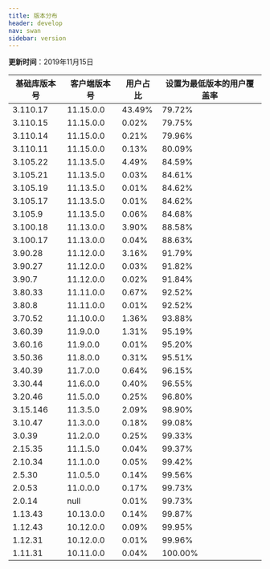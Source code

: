 ```yaml
---
title: 版本分布
header: develop
nav: swan
sidebar: version
---
```

**更新时间**：2019年11月15日

|基础库版本号|客户端版本号|用户占比|设置为最低版本的用户覆盖率|
|---|---|---|---|
|3.110.17|11.15.0.0|43.49%|79.72%|
|3.110.15|11.15.0.0|0.02%|79.75%|
|3.110.14|11.15.0.0|0.21%|79.96%|
|3.110.11|11.15.0.0|0.13%|80.09%|
|3.105.22|11.13.5.0|4.49%|84.59%|
|3.105.21|11.13.5.0|0.03%|84.61%|
|3.105.19|11.13.5.0|0.01%|84.62%|
|3.105.17|11.13.5.0|0.01%|84.62%|
|3.105.9|11.13.5.0|0.06%|84.68%|
|3.100.18|11.13.0.0|3.90%|88.58%|
|3.100.17|11.13.0.0|0.04%|88.63%|
|3.90.28|11.12.0.0|3.16%|91.79%|
|3.90.27|11.12.0.0|0.03%|91.82%|
|3.90.7|11.12.0.0|0.02%|91.84%|
|3.80.33|11.11.0.0|0.67%|92.52%|
|3.80.8|11.11.0.0|0.01%|92.52%|
|3.70.52|11.10.0.0|1.36%|93.88%|
|3.60.39|11.9.0.0|1.31%|95.19%|
|3.60.16|11.9.0.0|0.01%|95.20%|
|3.50.36|11.8.0.0|0.31%|95.51%|
|3.40.39|11.7.0.0|0.64%|96.15%|
|3.30.44|11.6.0.0|0.40%|96.55%|
|3.20.46|11.5.0.0|0.25%|96.80%|
|3.15.146|11.3.5.0|2.09%|98.90%|
|3.10.47|11.3.0.0|0.18%|99.08%|
|3.0.39|11.2.0.0|0.25%|99.33%|
|2.15.35|11.1.5.0|0.04%|99.37%|
|2.10.34|11.1.0.0|0.05%|99.42%|
|2.5.30|11.0.5.0|0.14%|99.56%|
|2.0.53|11.0.0.0|0.17%|99.73%|
|2.0.14|null|0.01%|99.73%|
|1.13.43|10.13.0.0|0.14%|99.87%|
|1.12.43|10.12.0.0|0.09%|99.95%|
|1.12.31|10.12.0.0|0.01%|99.96%|
|1.11.31|10.11.0.0|0.04%|100.00%|